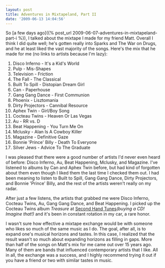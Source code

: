```yaml
---
layout: post
title: Adventures in Mixtapeland, Part II
date: '2009-06-13 14:04:56'
---
```



So [a few days ago]({% post_url 2009-06-07-adventures-in-mixtapeland-part-i %}), I talked about the mixtape I made for my friend Matt. Overall I think I did quite well; he's gotten really into Sparks and The War on Drugs, and he at least liked the vast majority of the songs. Here's the mix that he made for me (no links to artists because I'm lazy):

1. Disco Inferno - It's a Kid's World  
 2. Pulp - Mis-Shapes  
 3. Television - Friction  
 4. The Fall - The Classical  
 5. Built To Spill - Distopian Dream Girl  
 6. Can - Paperhouse  
 7. Gang Gang Dance - First Communion  
 8. Phoenix - Lisztomania  
 9. Dirty Projectors - Cannibal Resource  
 10. Aphex Twin - Girl/Boy Song  
 11. Cocteau Twins - Heaven Or Las Vegas  
 12. Au - RR vs. D  
 13. Beat Happening - You Turn Me On  
 14. Mclusky - Alan Is A Cowboy Killer  
 15. Magazine - Definitive Gaze  
 16. Bonnie 'Prince' Billy - Death To Everyone  
 17. Silver Jews - Advice To The Graduate

I was pleased that there were a good number of artists I'd never even heard of before: Disco Inferno, Au, Beat Happening, Mclusky, and Magazine. I've listened to albums by Can and Aphex Twin before, but had kind of forgotten about them even though I liked them the last time I checked them out. I had been meaning to listen to Built to Spill, Gang Gang Dance, Dirty Projectors, and Bonnie 'Prince' Billy, and the rest of the artists weren't really on my radar.

After just a few listens, the artists that grabbed me were Disco Inferno, Cocteau Twins, Au, Gang Gang Dance, and Beat Happening. I picked up the Cocteau Twins album *Treasure* at [Second Hand Tunes](http://2ndhandtunes.com/)*(buying a CD! Imagine that!)* and it's been in constant rotation in my car, a rare honor.

I wasn't sure how effective a mixtape exchange would be with someone who likes so much of the same music as I do. The goal, after all, is to expand one's musical horizons and tastes. In this case, I realized that the result wasn't so much about expanding horizons as filling in gaps. More than half of the songs on Matt's mix for me came out over 15 years ago. Many of them are bands that influenced contemporary artists that I like. All in all, the exchange was a success, and I highly recommend trying it out if you have a friend or two with similar tastes in music.


